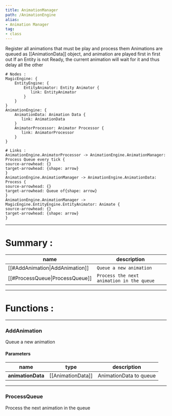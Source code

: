 ```yaml
---
title: AnimationManager
path: /AnimationEngine
alias: 
- Animation Manager
tag: 
- class
---
```

Register all animations that must be play and process them
Animations are queued as [[AnimationData]] object, and animation are played first in first out
If an Entity is not Ready, the current animation will wait for it and thus delay all the other  
```d2
# Nodes :
MagicEngine: {
    EntityEngine: {
        EntityAnimator: Entity Animator {
           link: EntityAnimator
        }
    }
}
AnimationEngine: {
    AnimationData: Animation Data {
       link: AnimationData
    }
    AnimatorProcessor: Animator Processor {
       link: AnimatorProcessor
    }
}

# Links :
AnimationEngine.AnimatorProcessor -> AnimationEngine.AnimationManager: Process Queue every tick {
source-arrowhead: {}
target-arrowhead: {shape: arrow}
}
AnimationEngine.AnimationManager -> AnimationEngine.AnimationData: Process {
source-arrowhead: {}
target-arrowhead: Queue of{shape: arrow}
}
AnimationEngine.AnimationManager -> MagicEngine.EntityEngine.EntityAnimator: Animate {
source-arrowhead: {}
target-arrowhead: {shape: arrow}
}

```
---
# Summary :
name|description
----|----
[[#AddAnimation\|AddAnimation]] | `Queue a new animation`
[[#ProcessQueue\|ProcessQueue]] | `Process the next animation in the queue`

---
# Functions :

---
### AddAnimation
Queue a new animation

#### Parameters
name|type|description
-----|-----|-----
**animationData**|[[AnimationData]]|AnimationData to queue

---
### ProcessQueue
Process the next animation in the queue
